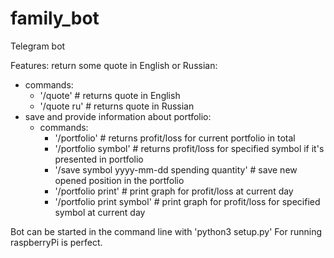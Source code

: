 # family_bot

Telegram bot

Features:
return some quote in English or Russian:
- commands:
  - '/quote' # returns quote in English
  - '/quote ru' # returns quote in Russian 
- save and provide information about portfolio:
  - commands:
    - '/portfolio' # returns profit/loss for current portfolio in total
    - '/portfolio symbol' # returns profit/loss for specified symbol if it's presented in portfolio
    - '/save symbol yyyy-mm-dd spending quantity' # save new opened position in the portfolio
    - '/portfolio print' # print graph for profit/loss at current day
    - '/portfolio print symbol' # print graph for profit/loss for specified symbol at current day

Bot can be started in the command line with 'python3 setup.py' 
For running raspberryPi is perfect. 

